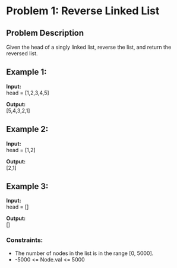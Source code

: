 # Problem 1: Reverse Linked List

## Problem Description

Given the head of a singly linked list, reverse the list, and return the reversed list.

## Example 1:

**Input:**  
head = [1,2,3,4,5]

**Output:**  
[5,4,3,2,1]

## Example 2:

**Input:**  
head = [1,2]

**Output:**  
[2,1]

## Example 3:

**Input:**  
head = []

**Output:**  
[]

### Constraints:

- The number of nodes in the list is in the range [0, 5000].
- -5000 <= Node.val <= 5000
